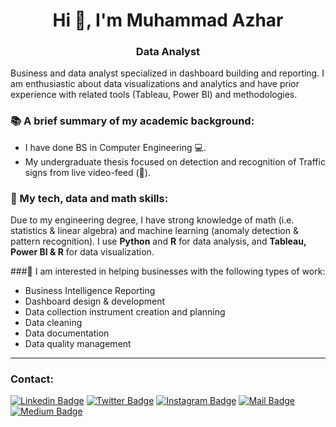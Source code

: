 <h1 align="center">Hi 👋, I'm Muhammad Azhar</h1>
<h3 align="center">Data Analyst</h3>

Business and data analyst specialized in dashboard building and reporting. I am enthusiastic about data visualizations and analytics and have prior experience with related tools (Tableau, Power BI) and methodologies.

###  📚 A brief summary of my academic background:
-  I have done BS in Computer Engineering 💻.
-  My undergraduate thesis focused on detection and recognition of Traffic signs from live video-feed (📸).

### 📝 My tech, data and math skills:
Due to my engineering degree, I have strong knowledge of math (i.e. statistics & linear algebra) and machine learning (anomaly detection & pattern recognition). 
I use **Python** and **R** for data analysis, and **Tableau, Power BI & R** for data visualization.

###🌟 I am interested in helping businesses with the following types of work:
* Business Intelligence Reporting
* Dashboard design & development
* Data collection instrument creation and planning
* Data cleaning
* Data documentation
* Data quality management 

***

### Contact: <br/>

[![Linkedin Badge](https://img.shields.io/badge/linkedin-0077B5?style=for-the-badge&logo=linkedin&logoColor=white)](https://linkedin.com/in/imagineazhar)
[![Twitter Badge](https://img.shields.io/badge/twitter-1DA1F2?style=for-the-badge&logo=twitter&logoColor=white)](https://twitter.com/imagineazhar)
[![Instagram Badge](https://img.shields.io/badge/instagram-E4405F?style=for-the-badge&logo=instagram&logoColor=white)](https://instagram.com/grinch__101)
[![Mail Badge](https://img.shields.io/badge/Gmail-D14836?style=for-the-badge&logo=gmail&logoColor=white)](mailto:2muhammadazhar@gmail.com)
[![Medium Badge](https://img.shields.io/badge/Medium-12100E?style=for-the-badge&logo=medium&logoColor=white)](https://medium.com/@imagineazhar)


